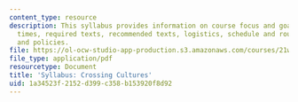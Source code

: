 ```yaml
---
content_type: resource
description: This syllabus provides information on course focus and goals, meeting
  times, required texts, recommended texts, logistics, schedule and routines, coursework,
  and policies.
file: https://ol-ocw-studio-app-production.s3.amazonaws.com/courses/21w-731-4-writing-and-experience-spring-2002/1a34523f2152d399c358b153920f8d92_syllabus.pdf
file_type: application/pdf
resourcetype: Document
title: 'Syllabus: Crossing Cultures'
uid: 1a34523f-2152-d399-c358-b153920f8d92
---
```

